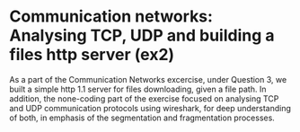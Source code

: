 # Communication networks: Analysing TCP, UDP and building a files http server (ex2)
As a part of the Communication Networks excercise, under Question 3, we built a simple http 1.1 server for files downloading, given a file path.
In addition, the none-coding part of the exercise focused on analysing TCP and UDP communication protocols using wireshark, for deep understanding of both, in emphasis of the segmentation and fragmentation processes. 
